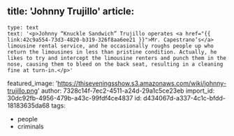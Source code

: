 title: 'Johnny Trujillo'
article:
  -
    type: text
    text: '<p>Johnny “Knuckle Sandwich” Trujillo operates <a href="{{ link:42c9a554-73d3-4820-b319-326f8aa6ee21 }}">Mr. Capestrano’s</a> limousine rental service, and he occasionally roughs people up who return the limousines in less than pristine condition. Actually, he likes to try and intercept the limousine renters and punch them in the nose, causing them to bleed on the back seat, resulting in a cleaning fine at turn-in.</p>'
featured_image: 'https://thiseveningsshow.s3.amazonaws.com/wiki/johnny-trujillo.png'
author: 7328c14f-7ec2-4511-a24d-29a1c5ce23eb
import_id: 30dc92fb-4956-479b-a43c-99fdf4ce4837
id: d434067d-a337-4c1c-bfdd-18183635da68
tags:
  - people
  - criminals
